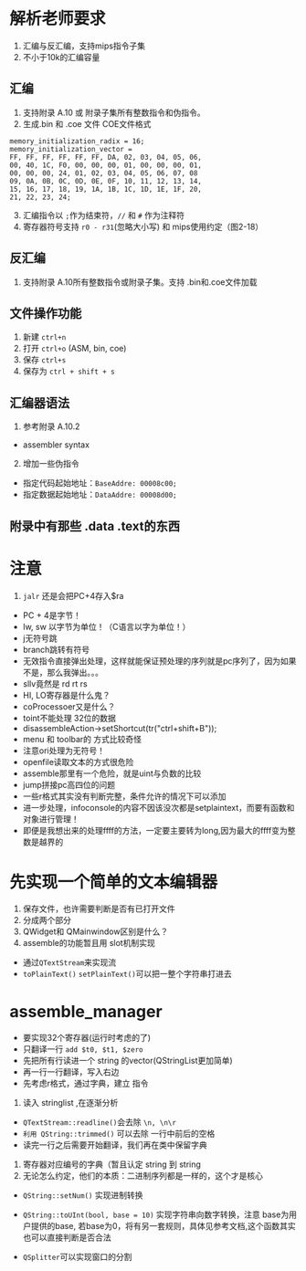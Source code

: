 # 解析老师要求
1. 汇编与反汇编，支持mips指令子集
2. 不小于10k的汇编容量

## 汇编
1. 支持附录 A.10 或 附录子集所有整数指令和伪指令。
2. 生成.bin 和 .coe 文件
COE文件格式
```
memory_initialization_radix = 16;
memory_initialization_vector = 
FF, FF, FF, FF, FF, FF, DA, 02, 03, 04, 05, 06,
00, 40, 1C, F0, 00, 00, 00, 01, 00, 00, 00, 01,
00, 00, 00, 24, 01, 02, 03, 04, 05, 06, 07, 08 
09, 0A, 0B, 0C, 0D, 0E, 0F, 10, 11, 12, 13, 14,
15, 16, 17, 18, 19, 1A, 1B, 1C, 1D, 1E, 1F, 20,
21, 22, 23, 24;
```
3. 汇编指令以 `;`作为结束符，`//` 和 `#` 作为注释符
4. 寄存器符号支持 `r0 - r31`(忽略大小写) 和 mips使用约定（图2-18）

## 反汇编
1. 支持附录 A.10所有整数指令或附录子集。支持 .bin和.coe文件加载

## 文件操作功能
1. 新建 `ctrl+n`
2. 打开 `ctrl+o` (ASM, bin, coe)
3. 保存 `ctrl+s`
4. 保存为 `ctrl + shift + s`

## 汇编器语法
1. 参考附录 A.10.2
* assembler syntax
2. 增加一些伪指令
* 指定代码起始地址：`BaseAddre: 00008c00;` 
* 指定数据起始地址：`DataAddre: 00008d00;`

## 附录中有那些 .data .text的东西
# 注意
1. `jalr` 还是会把PC+4存入$ra
- PC + 4是字节！
- lw, sw 以字节为单位！（C语言以字为单位！）
- j无符号跳
- branch跳转有符号
- 无效指令直接弹出处理，这样就能保证预处理的序列就是pc序列了，因为如果不是，那么我弹出。。。
- sllv竟然是 rd rt rs
- HI, LO寄存器是什么鬼？
- coProcessoer又是什么？
- toint不能处理 32位的数据
- disassembleAction->setShortcut(tr("ctrl+shift+B"));
- menu 和 toolbar的 方式比较奇怪
- 注意ori处理为无符号！
- openfile读取文本的方式很危险
- assemble那里有一个危险，就是uint与负数的比较
- jump拼接pc高四位的问题
- 一些r格式其实没有判断完整，条件允许的情况下可以添加
- 进一步处理，infoconsole的内容不因该没次都是setplaintext，而要有函数和对象进行管理！
- 即便是我想出来的处理ffff的方法，一定要主要转为long,因为最大的ffff变为整数是越界的




# 先实现一个简单的文本编辑器
1. 保存文件，也许需要判断是否有已打开文件
2. 分成两个部分
3. QWidget和 QMainwindow区别是什么？
4. assemble的功能暂且用 slot机制实现
- 通过`QTextStream`来实现流
- `toPlainText()` `setPlainText()`可以把一整个字符串打进去


# assemble_manager
- 要实现32个寄存器(运行时考虑的了)
- 只翻译一行
`add $t0, $t1, $zero`
- 先把所有行读进一个 string 的vector(QStringList更加简单)
- 再一行一行翻译，写入右边
- 先考虑r格式，通过字典，建立 指令


1. 读入 stringlist ,在逐渐分析
- `QTextStream::readline()`会去除 `\n, \n\r`
- `利用 QString::trimmed()` 可以去除 一行中前后的空格
- 读完一行之后需要开始翻译，我们再在类中保留字典
1. 寄存器对应编号的字典（暂且认定 string 到 string
2. 无论怎么约定，他们的本质：二进制序列都是一样的，这个才是核心

- `QString::setNum()` 实现进制转换
- `QString::toUInt(bool, base = 10)` 实现字符串向数字转换，注意 base为用户提供的base, 若base为0，将有另一套规则，具体见参考文档,这个函数其实也可以直接判断是否合法

- `QSplitter`可以实现窗口的分割







































